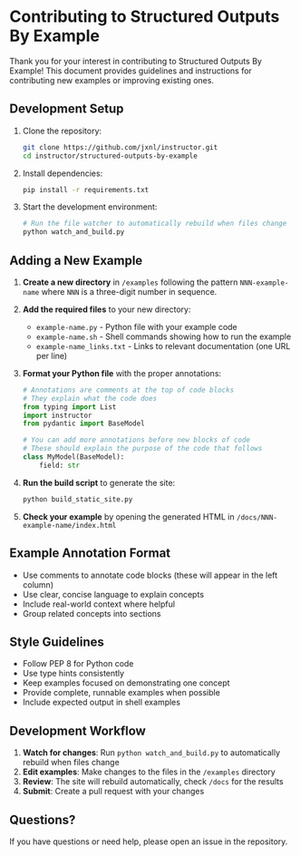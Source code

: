 # Contributing to Structured Outputs By Example

Thank you for your interest in contributing to Structured Outputs By Example! This document provides guidelines and instructions for contributing new examples or improving existing ones.

## Development Setup

1. Clone the repository:
   ```bash
   git clone https://github.com/jxnl/instructor.git
   cd instructor/structured-outputs-by-example
   ```

2. Install dependencies:
   ```bash
   pip install -r requirements.txt
   ```

3. Start the development environment:
   ```bash
   # Run the file watcher to automatically rebuild when files change
   python watch_and_build.py
   ```

## Adding a New Example

1. **Create a new directory** in `/examples` following the pattern `NNN-example-name` where `NNN` is a three-digit number in sequence.

2. **Add the required files** to your new directory:
   - `example-name.py` - Python file with your example code
   - `example-name.sh` - Shell commands showing how to run the example
   - `example-name_links.txt` - Links to relevant documentation (one URL per line)

3. **Format your Python file** with the proper annotations:

   ```python
   # Annotations are comments at the top of code blocks
   # They explain what the code does
   from typing import List
   import instructor
   from pydantic import BaseModel
   
   # You can add more annotations before new blocks of code
   # These should explain the purpose of the code that follows
   class MyModel(BaseModel):
       field: str
   ```

4. **Run the build script** to generate the site:
   ```bash
   python build_static_site.py
   ```

5. **Check your example** by opening the generated HTML in `/docs/NNN-example-name/index.html`

## Example Annotation Format

- Use comments to annotate code blocks (these will appear in the left column)
- Use clear, concise language to explain concepts
- Include real-world context where helpful
- Group related concepts into sections

## Style Guidelines

- Follow PEP 8 for Python code
- Use type hints consistently
- Keep examples focused on demonstrating one concept
- Provide complete, runnable examples when possible
- Include expected output in shell examples

## Development Workflow

1. **Watch for changes**: Run `python watch_and_build.py` to automatically rebuild when files change
2. **Edit examples**: Make changes to the files in the `/examples` directory
3. **Review**: The site will rebuild automatically, check `/docs` for the results
4. **Submit**: Create a pull request with your changes

## Questions?

If you have questions or need help, please open an issue in the repository.
